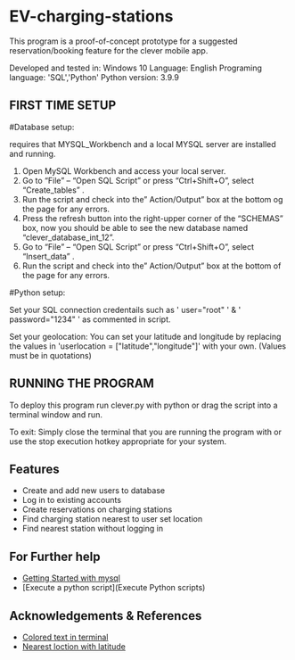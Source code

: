 # EV-charging-stations

This program is a proof-of-concept prototype for a suggested reservation/booking feature for the clever mobile app.

Developed and tested in: Windows 10
Language: English
Programing language: 'SQL','Python'
Python version: 3.9.9




## FIRST TIME SETUP
#Database setup:

requires that MYSQL_Workbench and a local MYSQL server are installed and running.
1. Open MySQL Workbench and access your local server.
2. Go to “File” – “Open SQL Script” or press “Ctrl+Shift+O”, select “Create_tables” .
3. Run the script and check into the” Action/Output” box at the bottom og the page for any errors.
4. Press the refresh button into the right-upper corner of the “SCHEMAS” box, now you should be able to see the new database named “clever_database_int_12”.
5. Go to “File” – “Open SQL Script” or press “Ctrl+Shift+O”, select “Insert_data” .
6. Run the script and check into the” Action/Output” box at the bottom of the page for any errors.

#Python setup:

Set your SQL connection credentails such as ' user="root" ' & ' password="1234" ' as commented in script.

Set your geolocation:
You can set your latitude and longitude by replacing the values in 'userlocation = ["latitude","longitude"]' with your own. (Values must be in quotations)


## RUNNING THE PROGRAM

To deploy this program run clever.py with python or drag the script into a terminal window and run.

To exit: Simply close the terminal that you are running the program with or use the stop execution hotkey appropriate for your system.


## Features

- Create and add new users to database
- Log in to existing accounts
- Create reservations on charging stations
- Find charging station nearest to user set location
- Find nearest station without logging in


## For Further help

 - [Getting Started with mysql](https://dev.mysql.com/doc/mysql-getting-started/en/)
 - [Execute a python script](Execute Python scripts)

## Acknowledgements & References

 - [Colored text in terminal](https://stackoverflow.com/a/287944)
 - [Nearest loction with latitude](https://stackoverflow.com/a/5548877)

 
